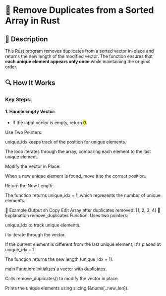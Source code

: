 # 📌 Remove Duplicates from a Sorted Array in Rust
## 🚀 Description
This Rust program removes duplicates from a sorted vector in-place and returns the new length of the modified vector. 
The function ensures that **each unique element appears only once** while maintaining the original order.

## 🔍 How It Works
### Key Steps:
####  1. Handle Empty Vector:

   - If the input vector is empty, return <mark>0</mark>.

Use Two Pointers:

unique_idx keeps track of the position for unique elements.

The loop iterates through the array, comparing each element to the last unique element.

Modify the Vector in Place:

When a new unique element is found, move it to the correct position.

Return the New Length:

The function returns unique_idx + 1, which represents the number of unique elements.

🎯 Example Output
sh
Copy
Edit
Array after duplicates removed: [1, 2, 3, 4]
📂 Explanation
remove_duplicates Function:
Uses two pointers:

unique_idx to track unique elements.

i to iterate through the vector.

If the current element is different from the last unique element, it's placed at unique_idx + 1.

The function returns the new length (unique_idx + 1).

main Function:
Initializes a vector with duplicates.

Calls remove_duplicates() to modify the vector in place.

Prints the unique elements using slicing (&nums[..new_len]).

